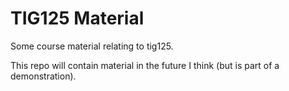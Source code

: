 # TIG125 Material

Some course material relating to tig125. 

This repo will contain material in the future I think (but is part of a demonstration). 